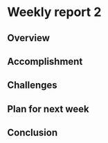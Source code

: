 # Weekly report 2

## Overview



## Accomplishment



## Challenges



## Plan for next week



## Conclusion